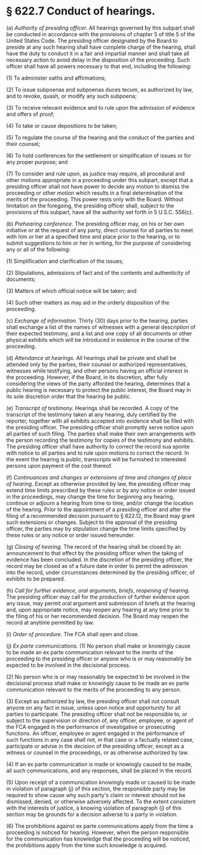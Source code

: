 # § 622.7   Conduct of hearings.

(a) *Authority of presiding officer.* All hearings governed by this subpart shall be conducted in accordance with the provisions of chapter 5 of title 5 of the United States Code. The presiding officer designated by the Board to preside at any such hearing shall have complete charge of the hearing, shall have the duty to conduct it in a fair and impartial manner and shall take all necessary action to avoid delay in the disposition of the proceeding. Such officer shall have all powers necessary to that end, including the following: 


(1) To administer oaths and affirmations; 


(2) To issue subpoenas and subpoenas duces tecum, as authorized by law, and to revoke, quash, or modify any such subpoena; 


(3) To receive relevant evidence and to rule upon the admission of evidence and offers of proof; 


(4) To take or cause depositions to be taken; 


(5) To regulate the course of the hearing and the conduct of the parties and their counsel; 


(6) To hold conferences for the settlement or simplification of issues or for any proper purpose; and 


(7) To consider and rule upon, as justice may require, all procedural and other motions appropriate in a proceeding under this subpart, except that a presiding officer shall not have power to decide any motion to dismiss the proceeding or other motion which results in a final determination of the merits of the proceeding. This power rests only with the Board. Without limitation on the foregoing, the presiding officer shall, subject to the provisions of this subpart, have all the authority set forth in 5 U.S.C. 556(c). 


(b) *Prehearing conference.* The presiding officer may, on his or her own initiative or at the request of any party, direct counsel for all parties to meet with him or her at a specified time and place prior to the hearing, or to submit suggestions to him or her in writing, for the purpose of considering any or all of the following: 


(1) Simplification and clarification of the issues; 


(2) Stipulations, admissions of fact and of the contents and authenticity of documents; 


(3) Matters of which official notice will be taken; and 


(4) Such other matters as may aid in the orderly disposition of the proceeding.


(c) *Exchange of information.* Thirty (30) days prior to the hearing, parties shall exchange a list of the names of witnesses with a general description of their expected testimony, and a list and one copy of all documents or other physical exhibits which will be introduced in evidence in the course of the proceeding. 


(d) *Attendance at hearings.* All hearings shall be private and shall be attended only by the parties, their counsel or authorized representatives, witnesses while testifying, and other persons having an official interest in the proceeding. However, if the Board, in its discretion, after fully considering the views of the party afforded the hearing, determines that a public hearing is necessary to protect the public interest, the Board may in its sole discretion order that the hearing be public. 


(e) *Transcript of testimony.* Hearings shall be recorded. A copy of the transcript of the testimony taken at any hearing, duly certified by the reporter, together with all exhibits accepted into evidence shall be filed with the presiding officer. The presiding officer shall promptly serve notice upon all parties of such filing. The parties shall make their own arrangements with the person recording the testimony for copies of the testimony and exhibits. The presiding officer shall have authority to correct the record sua sponte with notice to all parties and to rule upon motions to correct the record. In the event the hearing is public, transcripts will be furnished to interested persons upon payment of the cost thereof.


(f) *Continuances and changes or extensions of time and changes of place of hearing.* Except as otherwise provided by law, the presiding officer may extend time limits prescribed by these rules or by any notice or order issued in the proceedings, may change the time for beginning any hearing, continue or adjourn a hearing from time to time, and/or change the location of the hearing. Prior to the appointment of a presiding officer and after the filing of a recommended decision pursuant to § 622.12, the Board may grant such extensions or changes. Subject to the approval of the presiding officer, the parties may by stipulation change the time limits specified by these rules or any notice or order issued hereunder.


(g) *Closing of hearing.* The record of the hearing shall be closed by an announcement to that effect by the presiding officer when the taking of evidence has been concluded. In the discretion of the presiding officer, the record may be closed as of a future date in order to permit the admission into the record, under circumstances determined by the presiding officer, of exhibits to be prepared.


(h) *Call for further evidence, oral arguments, briefs, reopening of hearing.* The presiding officer may call for the production of further evidence upon any issue, may permit oral argument and submission of briefs at the hearing and, upon appropriate notice, may reopen any hearing at any time prior to the filing of his or her recommended decision. The Board may reopen the record at anytime permitted by law.


(i) *Order of procedure.* The FCA shall open and close.


(j) *Ex parte communications.* (1) No person shall make or knowingly cause to be made an ex parte communication relevant to the merits of the proceeding to the presiding officer or anyone who is or may reasonably be expected to be involved in the decisional process.


(2) No person who is or may reasonably be expected to be involved in the decisional process shall make or knowingly cause to be made an ex parte communication relevant to the merits of the proceeding to any person.


(3) Except as authorized by law, the presiding officer shall not consult anyone on any fact in issue, unless upon notice and opportunity for all parties to participate. The presiding officer shall not be responsible to, or subject to the supervision or direction of, any officer, employee, or agent of the FCA engaged in the performance of investigative or prosecuting functions. An officer, employee or agent engaged in the performance of such functions in any case shall not, in that case or a factually related case, participate or advise in the decision of the presiding officer, except as a witness or counsel in the proceedings, or as otherwise authorized by law.


(4) If an ex parte communication is made or knowingly caused to be made, all such communications, and any responses, shall be placed in the record. 


(5) Upon receipt of a communication knowingly made or caused to be made in violation of paragraph (j) of this section, the responsible party may be required to show cause why such party's claim or interest should not be dismissed, denied, or otherwise adversely affected. To the extent consistent with the interests of justice, a knowing violation of paragraph (j) of this section may be grounds for a decision adverse to a party in violation. 


(6) The prohibitions against ex parte communications apply from the time a proceeding is noticed for hearing. However, when the person responsible for the communication has knowledge that the proceeding will be noticed, the prohibitions apply from the time such knowledge is acquired. 




